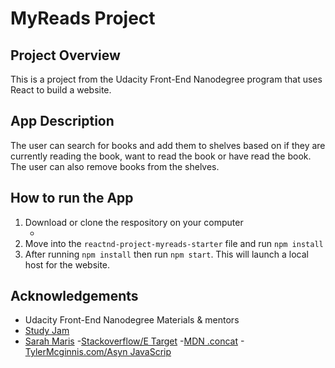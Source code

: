 # MyReads Project

## Project Overview

This is a project from the Udacity Front-End Nanodegree program that uses React to build a website.

## App Description

The user can search for books and add them to shelves based on if they are currently reading the book, want to read the book or have read the book. The user can also remove books from the shelves. 

 ## How to run the App

 1. Download or clone the respository on your computer
    - ` `
 2. Move into the `reactnd-project-myreads-starter` file and run `npm install`
 3. After running `npm install` then run `npm start`. This will launch a local host for the website. 


 ## Acknowledgements
 - Udacity Front-End Nanodegree Materials & mentors
 - [Study Jam](https://www.youtube.com/watch?v=i6L2jLHV9j8)
 - [Sarah Maris](https://github.com/sarah-maris/reactnd-project-myreads)
 -[Stackoverflow/E Target](https://stackoverflow.com/questions/45624780/e-target-value-on-an-input-field-reactjs-how-does-it-work)
 -[MDN .concat](https://developer.mozilla.org/en-US/docs/Web/JavaScript/Reference/Global_Objects/Array/concat)
 -[TylerMcginnis.com/Asyn JavaScrip](https://tylermcginnis.com/async-javascript-from-callbacks-to-promises-to-async-await/)


